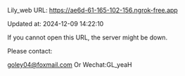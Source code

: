 Lily_web URL: https://ae6d-61-165-102-156.ngrok-free.app

Updated at: 2024-12-09 14:22:10

If you cannot open this URL, the server might be down.

Please contact: 

goley04@foxmail.com Or Wechat:GL_yeaH